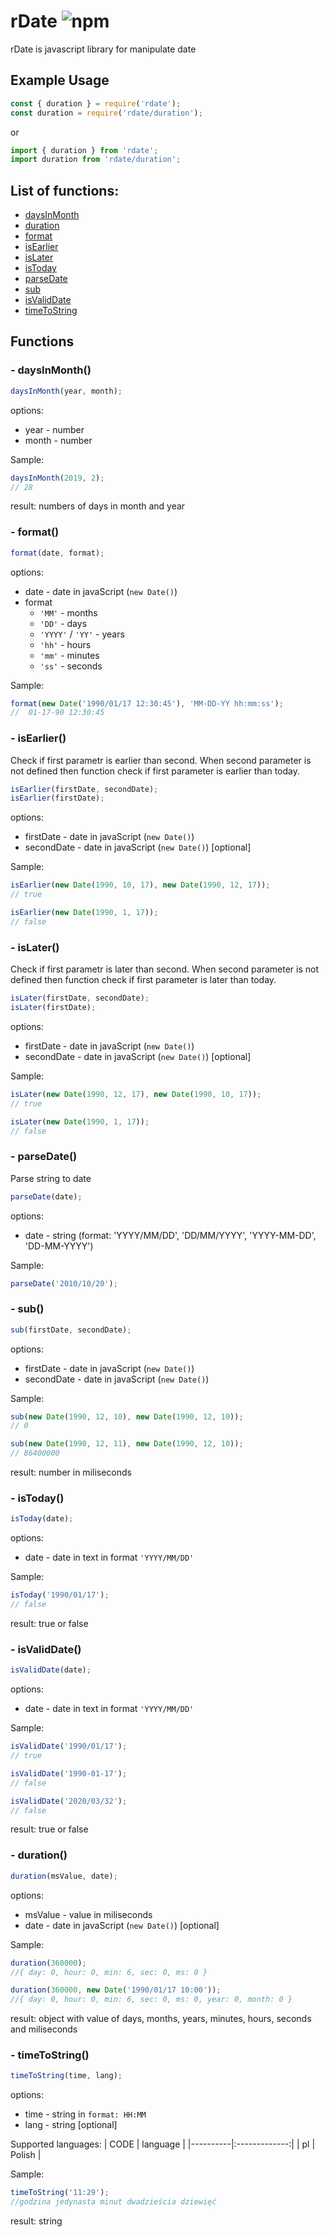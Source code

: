 # rDate ![npm](https://img.shields.io/npm/v/rdate)

rDate is javascript library for manipulate date

## Example Usage

```javascript
const { duration } = require('rdate');
const duration = require('rdate/duration');
```

or

```javascript
import { duration } from 'rdate';
import duration from 'rdate/duration';
```

## List of functions:

-   [daysInMonth](#--daysInMonth)
-   [duration](#--duration)
-   [format](#--format)
-   [isEarlier](#--isEarlier)
-   [isLater](#--isLater)
-   [isToday](#--isToday)
-   [parseDate](#--parseDate)
-   [sub](#--sub)
-   [isValidDate](#--isValidDate)
-   [timeToString](#--timeToString)

## Functions

### - daysInMonth()

```javascript
daysInMonth(year, month);
```

options:

-   year - number
-   month - number

Sample:

```javascript
daysInMonth(2019, 2);
// 28
```

result: numbers of days in month and year

### - format()

```javascript
format(date, format);
```

options:

-   date - date in javaScript (`new Date()`)
-   format
    -   `'MM'` - months
    -   `'DD'` - days
    -   `'YYYY'` / `'YY'` - years
    -   `'hh'` - hours
    -   `'mm'` - minutes
    -   `'ss'` - seconds

Sample:

```javascript
format(new Date('1990/01/17 12:30:45'), 'MM-DD-YY hh:mm:ss');
//  01-17-90 12:30:45
```

### - isEarlier()

Check if first parametr is earlier than second. When second parameter is not defined then function check if first parameter is earlier than today.

```javascript
isEarlier(firstDate, secondDate);
isEarlier(firstDate);
```

options:

-   firstDate - date in javaScript (`new Date()`)
-   secondDate - date in javaScript (`new Date()`) [optional]

Sample:

```javascript
isEarlier(new Date(1990, 10, 17), new Date(1990, 12, 17));
// true

isEarlier(new Date(1990, 1, 17));
// false
```

### - isLater()

Check if first parametr is later than second. When second parameter is not defined then function check if first parameter is later than today.

```javascript
isLater(firstDate, secondDate);
isLater(firstDate);
```

options:

-   firstDate - date in javaScript (`new Date()`)
-   secondDate - date in javaScript (`new Date()`) [optional]

Sample:

```javascript
isLater(new Date(1990, 12, 17), new Date(1990, 10, 17));
// true

isLater(new Date(1990, 1, 17));
// false
```

### - parseDate()

Parse string to date

```javascript
parseDate(date);
```

options:

-   date - string (format: 'YYYY/MM/DD', 'DD/MM/YYYY', 'YYYY-MM-DD', 'DD-MM-YYYY')

Sample:

```javascript
parseDate('2010/10/20');
```

### - sub()

```javascript
sub(firstDate, secondDate);
```

options:

-   firstDate - date in javaScript (`new Date()`)
-   secondDate - date in javaScript (`new Date()`)

Sample:

```javascript
sub(new Date(1990, 12, 10), new Date(1990, 12, 10));
// 0

sub(new Date(1990, 12, 11), new Date(1990, 12, 10));
// 86400000
```

result: number in miliseconds

### - isToday()

```javascript
isToday(date);
```

options:

-   date - date in text in format `'YYYY/MM/DD'`

Sample:

```javascript
isToday('1990/01/17');
// false
```

result: true or false

### - isValidDate()

```javascript
isValidDate(date);
```

options:

-   date - date in text in format `'YYYY/MM/DD'`

Sample:

```javascript
isValidDate('1990/01/17');
// true

isValidDate('1990-01-17');
// false

isValidDate('2020/03/32');
// false
```

result: true or false

### - duration()

```javascript
duration(msValue, date);
```

options:

-   msValue - value in miliseconds
-   date - date in javaScript (`new Date()`) [optional]

Sample:

```javascript
duration(360000);
//{ day: 0, hour: 0, min: 6, sec: 0, ms: 0 }
```

```javascript
duration(360000, new Date('1990/01/17 10:00'));
//{ day: 0, hour: 0, min: 6, sec: 0, ms: 0, year: 0, month: 0 }
```

result: object with value of days, months, years, minutes, hours, seconds and miliseconds

### - timeToString()

```javascript
timeToString(time, lang);
```

options:

-   time - string in `format: HH:MM`
-   lang - string [optional]

Supported languages:
| CODE | language |
|----------|:-------------:|
| pl | Polish |


Sample:

```javascript
timeToString('11:29');
//godzina jedynasta minut dwadzieścia dziewięć
```

result: string
